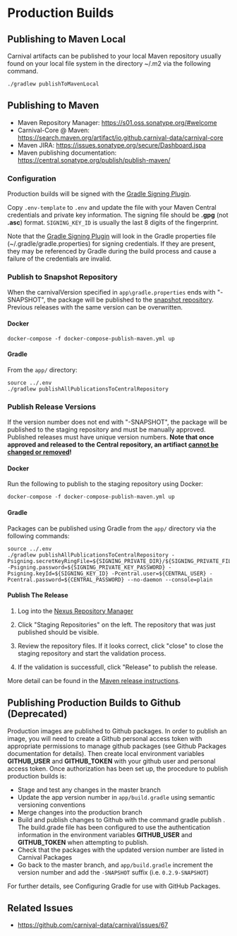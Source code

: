 # Production Builds

## Publishing to Maven Local

Carnival artifacts can be published to your local Maven repository usually found on your local file system in the directory ~/.m2 via the following command. 

```Shell
./gradlew publishToMavenLocal 
```

## Publishing to Maven

* Maven Repository Manager: https://s01.oss.sonatype.org/#welcome
* Carnival-Core @ Maven: https://search.maven.org/artifact/io.github.carnival-data/carnival-core
* Maven JIRA: https://issues.sonatype.org/secure/Dashboard.jspa
* Maven publishing documentation: https://central.sonatype.org/publish/publish-maven/

### Configuration
Production builds will be signed with the [Gradle Signing Plugin](https://docs.gradle.org/current/userguide/signing_plugin.html).

Copy `.env-template` to `.env` and update the file with your Maven Central credentials and private key information. The signing file should be **.gpg** (not **.asc**) format.  `SIGNING_KEY_ID` is usually the last 8 digits of the fingerprint.

Note that the [Gradle Signing Plugin](https://docs.gradle.org/current/userguide/signing_plugin.html) will look in the Gradle properties file (~/.gradle/gradle.properties) for signing credentials.  If they are present, they may be referenced by Gradle during the build process and cause a failure of the credentials are invalid. 

### Publish to Snapshot Repository

When the carnivalVersion specified in `app\gradle.properties` ends with "-SNAPSHOT", the package will be published to the [snapshot repository](https://central.sonatype.org/publish/publish-maven/#performing-a-snapshot-deployment). Previous releases with the same version can be overwritten.

#### Docker

```Shell
docker-compose -f docker-compose-publish-maven.yml up
```

#### Gradle

From the `app/` directory:

```Shell
source ../.env
./gradlew publishAllPublicationsToCentralRepository 
```

### Publish Release Versions

If the version number does not end with "-SNAPSHOT", the package will be published to the staging repository and must be manually approved. Published releases must have unique version numbers. **Note that once approved and released to the Central repository, an artifiact [cannot be changed or removed](https://central.sonatype.org/faq/can-i-change-a-component/)!**

#### Docker

Run the following to publish to the staging repository using Docker:

```
docker-compose -f docker-compose-publish-maven.yml up
```

#### Gradle

Packages can be published using Gradle from the `app/` directory via the following commands:

```Shell
source ../.env
./gradlew publishAllPublicationsToCentralRepository -Psigning.secretKeyRingFile=${SIGNING_PRIVATE_DIR}/${SIGNING_PRIVATE_FILE} -Psigning.password=${SIGNING_PRIVATE_KEY_PASSWORD} -Psigning.keyId=${SIGNING_KEY_ID} -Pcentral.user=${CENTRAL_USER} -Pcentral.password=${CENTRAL_PASSWORD} --no-daemon --console=plain
```

#### Publish The Release

1. Log into the [Nexus Repository Manager](https://s01.oss.sonatype.org/)

1. Click "Staging Repositories" on the left. The repository that was just published should be visible.

1. Review the repository files. If it looks correct, click "close" to close the staging repository and start the validation process.

1. If the validation is successfull, click "Release" to publish the release.

More detail can be found in the [Maven release instructions](https://central.sonatype.org/publish/release/).



## Publishing Production Builds to Github (Deprecated)

Production images are published to Github packages. In order to publish an image, you will need to create a Github personal access token with appropriate permissions to manage github packages (see Github Packages documentation for details). Then create local environment variables **GITHUB_USER** and **GITHUB_TOKEN** with your github user and personal access token.
Once authorization has been set up, the procedure to publish production builds is:

-   Stage and test any changes in the master branch
-   Update the app version number in `app/build.gradle` using semantic versioning conventions
-   Merge changes into the production branch
-   Build and publish changes to Github with the command gradle publish . The build.grade file has been configured to use the authentication information in the environment variables **GITHUB_USER** and **GITHUB_TOKEN** when attempting to publish.
-   Check that the packages with the updated version number are listed in Carnival Packages
-   Go back to the master branch, and `app/build.gradle` increment the version number and add the `-SNAPSHOT` suffix (i.e. `0.2.9-SNAPSHOT`)

For further details, see Configuring Gradle for use with GitHub Packages.

## Related Issues
* https://github.com/carnival-data/carnival/issues/67
